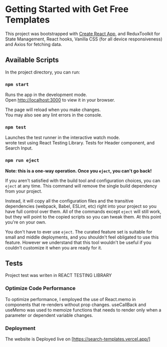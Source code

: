 # Getting Started with Get Free Templates

This project was bootstrapped with [Create React App](https://github.com/facebook/create-react-app),
and ReduxToolkit for State Management, React hooks, Vanilla CSS (for all device responsiveness) and Axios
for fetching data.

## Available Scripts

In the project directory, you can run:

### `npm start`

Runs the app in the development mode.\
Open [http://localhost:3000](http://localhost:3000) to view it in your browser.

The page will reload when you make changes.\
You may also see any lint errors in the console.

### `npm test`

Launches the test runner in the interactive watch mode.\
wrote test using React Testing Library.
Tests for Header component, and Search Input.

### `npm run eject`

**Note: this is a one-way operation. Once you `eject`, you can't go back!**

If you aren't satisfied with the build tool and configuration choices, you can `eject` at any time. This command will remove the single build dependency from your project.

Instead, it will copy all the configuration files and the transitive dependencies (webpack, Babel, ESLint, etc) right into your project so you have full control over them. All of the commands except `eject` will still work, but they will point to the copied scripts so you can tweak them. At this point you're on your own.

You don't have to ever use `eject`. The curated feature set is suitable for small and middle deployments, and you shouldn't feel obligated to use this feature. However we understand that this tool wouldn't be useful if you couldn't customize it when you are ready for it.

## Tests

Project test was writen in REACT TESTING LIBRARY

### Optimize Code Performance

To optimize performance, I employed the use of React.memo in components that re-renders without prop changes.
useCallBack and useMemo was used to memoize functions that needs to render only when a parameter or dependent variable changes.

### Deployment

The website is Deployed live on [https://search-templates.vercel.app/]

